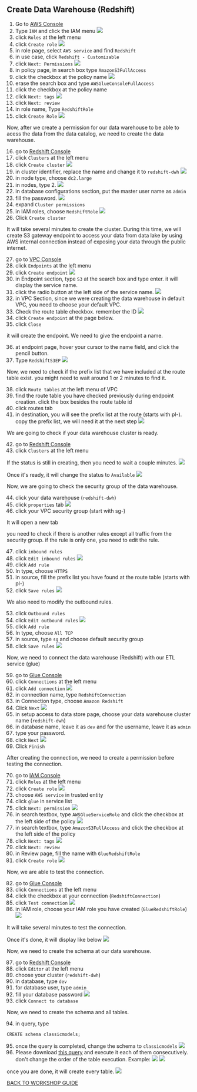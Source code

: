 ## Create Data Warehouse (Redshift)

1. Go to [AWS Console](https://console.aws.amazon.com/console/home?region=us-east-1#)
2. Type `IAM` and click the IAM menu
    ![](../../images/DLAndDWH/DWH/2.png)
3. click `Roles` at the left menu
4. click `Create role`
    ![](../../images/DLAndDWH/DWH/4.png)
5. in role page, select `AWS service` and find `Redshift`
6. in use case, click `Redshift - Customizable`
7. click `Next: Permissions`
    ![](../../images/DLAndDWH/DWH/7.png)
8. in policy page, in search box type `AmazonS3FullAccess`
9. click the checkbox at the policy name
    ![](../../images/DLAndDWH/DWH/9.png)
10. erase the search box and type `AWSGlueConsoleFullAccess`
11. click the checkbox at the policy name
12. click `Next: tags`
    ![](../../images/DLAndDWH/DWH/12.png)
13. click `Next: review`
14. in role name, Type `RedshiftRole`
15. click `Create Role`
    ![](../../images/DLAndDWH/DWH/15.png)

Now, after we create a permission for our data warehouse to be able to acess the data from the data catalog, we need to create the data warehouse.

16. go to [Redshift Console](https://console.aws.amazon.com/redshiftv2/home?region=us-east-1#landing)
17. click `Clusters` at the left menu
18. click `Create cluster`
    ![](../../images/DLAndDWH/DWH/18.png)
19. in cluster identifier, replace the name and change it to `redshift-dwh`
    ![](../../images/DLAndDWH/DWH/19.png)
20. in node type, choose `dc2.large`
21. in nodes, type 2.
    ![](../../images/DLAndDWH/DWH/21.png)
22. in database configurations section, put the master user name as `admin`
23. fill the password.
    ![](../../images/DLAndDWH/DWH/23.png)
24. expand `Cluster permissions`
25. in IAM roles, choose `RedshiftRole`
    ![](../../images/DLAndDWH/DWH/25.png)
26. Click `Create cluster`

It will take several minutes to create the cluster. During this time, we will create S3 gateway endpoint to access your data from data lake by using AWS internal connection instead of exposing your data through the public internet.

27. go to [VPC Console](https://console.aws.amazon.com/vpc/home?region=us-east-1#)
28. click `Endpoints` at the left menu
29. click `Create endpoint`
    ![](../../images/DLAndDWH/DWH/29.png)
30. in Endpoint section, type `S3` at the search box and type enter. it will display the service name.
31. click the radio button at the left side of the service name.
    ![](../../images/DLAndDWH/DWH/31.png)
32. in VPC Section, since we were creating the data warehouse in default VPC, you need to choose your default VPC.
33. Check the route table checkbox. remember the ID
    ![](../../images/DLAndDWH/DWH/33.png)
34. click `Create endpoint` at the page below.
35. click `Close`

it will create the endpoint. We need to give the endpoint a name.

36. at endpoint page, hover your cursor to the name field, and click the pencil button.
37. Type `RedshiftS3EP`
    ![](../../images/DLAndDWH/DWH/37.png)

Now, we need to check if the prefix list that we have included at the route table exist. you might need to wait around 1 or 2 minutes to find it.

38. click `Route tables` at the left menu of VPC
39. find the route table you have checked previously during endpoint creation. click the box besides the route table id
40. click routes tab
41. in destination, you will see the prefix list at the route (starts with pl-). copy the prefix list, we will need it at the next step
    ![](../../images/DLAndDWH/DWH/41.png)

We are going to check if your data warehouse cluster is ready.

42. go to [Redshift Console](https://console.aws.amazon.com/redshiftv2/home?region=us-east-1#landing)
43. click `Clusters` at the left menu

If the status is still in creating, then you need to wait a couple minutes.
    ![](../../images/DLAndDWH/DWH/43.png)

Once it's ready, it will change the status to `Available`
    ![](../../images/DLAndDWH/DWH/43-2.png)

Now, we are going to check the security group of the data warehouse.

44. click your data warehouse (`redshift-dwh`)
45. click `properties` tab
    ![](../../images/DLAndDWH/DWH/45.png)
46. click your VPC security group (start with sg-)

It will open a new tab

you need to check if there is another rules except all traffic from the security group. if the rule is only one, you need to edit the rule.

47. click `inbound rules`
48. click `Edit inbound rules`
    ![](../../images/DLAndDWH/DWH/48.png)
49. click `Add rule`
50. In type, choose `HTTPS`
51. in source, fill the prefix list you have found at the route table (starts with pl-)
52. click `Save rules`
    ![](../../images/DLAndDWH/DWH/52.png)

We also need to modify the outbound rules.

53. click `Outbound rules`
54. click `Edit outbound rules`
    ![](../../images/DLAndDWH/DWH/54.png)
55. click `Add rule`
56. In type, choose `All TCP`
57. in source, type `sg` and choose default security group
58. click `Save rules`
    ![](../../images/DLAndDWH/DWH/58.png)

Now, we need to connect the data warehouse (Redshift) with our ETL service (glue)

59. go to [Glue Console](https://console.aws.amazon.com/glue/home?region=us-east-1)
60. click `Connections` at the left menu
61. click `Add connection`
    ![](../../images/DLAndDWH/DWH/61.png)
62. in connection name, type `RedshiftConnection`
63. in Connection type, choose `Amazon Redshift`
64. Click `Next`
    ![](../../images/DLAndDWH/DWH/64.png)
65. in setup access to data store page, choose your data warehouse cluster name (`redshift-dwh`)
66. in database name, leave it as `dev` and for the username, leave it as `admin`
67. type your password.
68. click `Next`
    ![](../../images/DLAndDWH/DWH/68.png)
69. Click `Finish`

After creating the connection, we need to create a permission before testing the connection.

70. go to [IAM Console](https://console.aws.amazon.com/iam/home?region=us-east-1#/home)
71. click `Roles` at the left menu
72. click `Create role`
    ![](../../images/DLAndDWH/DWH/72.png)
73. choose `AWS service` in trusted entity
74. click `glue` in service list
75. click `Next: permission`
    ![](../../images/DLAndDWH/DWH/75.png)
76. in search textbox, type `AWSGlueServiceRole` and click the checkbox at the left side of the policy
    ![](../../images/DLAndDWH/DWH/76.png)
77. in search textbox, type `AmazonS3FullAccess` and click the checkbox at the left side of the policy
78. click `Next: tags`
    ![](../../images/DLAndDWH/DWH/78.png)
79. click `Next: review`
80. in Review page, fill the name with `GlueRedshiftRole`
81. click `Create role`
    ![](../../images/DLAndDWH/DWH/81.png)

Now, we are able to test the connection.

82. go to [Glue Console](https://console.aws.amazon.com/glue/home?region=us-east-1)
83. click `Connections` at the left menu
84. click the checkbox at your connection (`RedshiftConnection`)
85. click `Test connection`
    ![](../../images/DLAndDWH/DWH/85.png)
86. in IAM role, choose your IAM role you have created (`GlueRedshiftRole`)
    ![](../../images/DLAndDWH/DWH/86.png)

It will take several minutes to test the connection.

Once it's done, it will display like below
    ![](../../images/DLAndDWH/DWH/86-2.png)

Now, we need to create the schema at our data warehouse.

87. go to [Redshift Console](https://console.aws.amazon.com/redshiftv2/home?region=us-east-1#landing)
88. click `Editor` at the left menu
89. choose your cluster (`redshift-dwh`)
90. in database, type `dev`
91. for database user, type `admin`
92. fill your database password
    ![](../../images/DLAndDWH/DWH/92.png)
93. click `Connect to database`

Now, we need to create the schema and all tables.

94. in query, type 
```
CREATE schema classicmodels;
```
95. once the query is completed, change the schema to `classicmodels`
    ![](../../images/DLAndDWH/DWH/95.png)
96. Please download [this query](../../files/DLAndDWH/DWH/RedshiftDDL.sql) and execute it each of them consecutively. don't change the order of the table execution.
Example: 
    ![](../../images/DLAndDWH/DWH/96.png)
    ![](../../images/DLAndDWH/DWH/96-2.png)

once you are done, it will create every table.
    ![](../../images/DLAndDWH/DWH/96-3.png)

[BACK TO WORKSHOP GUIDE](../../README.md)